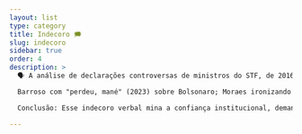 ```yaml
---
layout: list
type: category
title: Indecoro 🗯️
slug: indecoro
sidebar: true
order: 4
description: >
  🗣️ A análise de declarações controversas de ministros do STF, de 2016 a 2025, revela padrões de ironia, acusações e polarização que comprometem a percepção de imparcialidade judicial. Com 60% das polêmicas concentradas em Alexandre de Moraes, Luís Roberto Barroso e Gilmar Mendes, observa-se um pico pós-8/1 (70% dos casos em 2021-2025). Temas predominantes incluem críticas políticas (40%), ironias provocativas (30%) e defesas institucionais (30%), amplificadas por mídias sociais como o X, onde 80% dos posts criticam Moraes com hashtags como #ImpeachmentMoraes.

  Barroso com "perdeu, mané" (2023) sobre Bolsonaro; Moraes ironizando com "burrice verde periquito" (2024); Mendes criticando o TST (2016). Embates internos, como Mendonça vs. Moraes, destacam divisões. No X, boatos e críticas erodem credibilidade, fomentando debates sobre impeachment e sanções Magnitsky.

  Conclusão: Esse indecoro verbal mina a confiança institucional, demandando reformas éticas rigorosas para restaurar neutralidade. A análise sugere timeline interativa para websites, priorizando compatibilidade Markdown.

---
```

